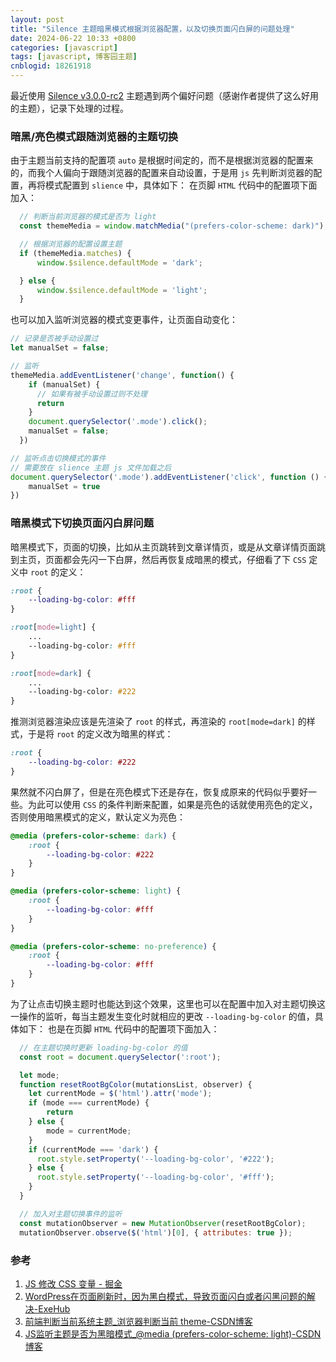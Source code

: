 ```yaml
---
layout: post
title: "Silence 主题暗黑模式根据浏览器配置，以及切换页面闪白屏的问题处理"
date: 2024-06-22 10:33 +0800
categories: [javascript]
tags: [javascript, 博客园主题]
cnblogid: 18261918
---
```


最近使用 [Silence v3.0.0-rc2](https://github.com/esofar/cnblogs-theme-silence) 主题遇到两个偏好问题（感谢作者提供了这么好用的主题），记录下处理的过程。



### 暗黑/亮色模式跟随浏览器的主题切换
由于主题当前支持的配置项 `auto` 是根据时间定的，而不是根据浏览器的配置来的，而我个人偏向于跟随浏览器的配置来自动设置，于是用 `js` 先判断浏览器的配置，再将模式配置到 `slience` 中，具体如下：
在页脚 `HTML` 代码中的配置项下面加入：
```javascript
  // 判断当前浏览器的模式是否为 light
  const themeMedia = window.matchMedia("(prefers-color-scheme: dark)");

  // 根据浏览器的配置设置主题
  if (themeMedia.matches) {
      window.$silence.defaultMode = 'dark';

  } else {
      window.$silence.defaultMode = 'light';
  }
```
也可以加入监听浏览器的模式变更事件，让页面自动变化：
```javascript
// 记录是否被手动设置过
let manualSet = false;

// 监听
themeMedia.addEventListener('change', function() {
    if (manualSet) {
      // 如果有被手动设置过则不处理
      return
    }
    document.querySelector('.mode').click();
    manualSet = false;
  })

// 监听点击切换模式的事件
// 需要放在 slience 主题 js 文件加载之后
document.querySelector('.mode').addEventListener('click', function () {
	manualSet = true
})

```



### 暗黑模式下切换页面闪白屏问题
暗黑模式下，页面的切换，比如从主页跳转到文章详情页，或是从文章详情页面跳到主页，页面都会先闪一下白屏，然后再恢复成暗黑的模式，仔细看了下 `CSS` 定义中 `root` 的定义：
```css
:root {
    --loading-bg-color: #fff
}

:root[mode=light] {
	...
    --loading-bg-color: #fff
}

:root[mode=dark] {
	...
    --loading-bg-color: #222
}
```
推测浏览器渲染应该是先渲染了 `root` 的样式，再渲染的 `root[mode=dark]` 的样式，于是将 `root` 的定义改为暗黑的样式：
```css
:root {
    --loading-bg-color: #222
}
```
果然就不闪白屏了，但是在亮色模式下还是存在，恢复成原来的代码似乎要好一些。为此可以使用 `CSS` 的条件判断来配置，如果是亮色的话就使用亮色的定义，否则使用暗黑模式的定义，默认定义为亮色：
```css
@media (prefers-color-scheme: dark) {
    :root {
        --loading-bg-color: #222
    }
}

@media (prefers-color-scheme: light) {
    :root {
        --loading-bg-color: #fff
    }
}

@media (prefers-color-scheme: no-preference) {
    :root {
        --loading-bg-color: #fff
    }
}
```
为了让点击切换主题时也能达到这个效果，这里也可以在配置中加入对主题切换这一操作的监听，每当主题发生变化时就相应的更改 `--loading-bg-color` 的值，具体如下：
也是在页脚 `HTML` 代码中的配置项下面加入：
```javascript
  // 在主题切换时更新 loading-bg-color 的值  
  const root = document.querySelector(':root');

  let mode;
  function resetRootBgColor(mutationsList, observer) {
    let currentMode = $('html').attr('mode');
    if (mode === currentMode) {
        return
    } else {
        mode = currentMode;
    }
    if (currentMode === 'dark') {
      root.style.setProperty('--loading-bg-color', '#222');
    } else {
      root.style.setProperty('--loading-bg-color', '#fff');
    }
  }

  // 加入对主题切换事件的监听
  const mutationObserver = new MutationObserver(resetRootBgColor);
  mutationObserver.observe($('html')[0], { attributes: true });
```



### 参考
1. [JS 修改 CSS 变量 - 掘金](https://juejin.cn/post/7092461900046270494)
2. [WordPress在页面刷新时，因为黑白模式，导致页面闪白或者闪黑问题的解决-ExeHub](https://www.exehub.net/423.html)
3. [前端判断当前系统主题_浏览器判断当前 theme-CSDN博客](https://blog.csdn.net/u013367867/article/details/124687719)
4. [JS监听主题是否为黑暗模式_@media (prefers-color-scheme: light)-CSDN博客](https://blog.csdn.net/weixin_43800892/article/details/132517808)
